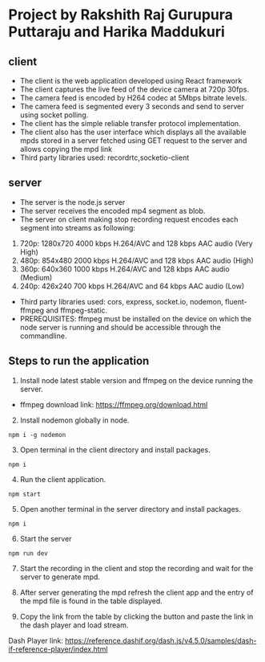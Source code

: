 # Project by Rakshith Raj Gurupura Puttaraju and Harika Maddukuri

## client

- The client is the web application developed using React framework
- The client captures the live feed of the device camera at 720p 30fps.
- The camera feed is encoded by H264 codec at 5Mbps bitrate levels.
- The camera feed is segmented every 3 seconds and send to server using socket polling.
- The client has the simple reliable transfer protocol implementation.
- The client also has the user interface which displays all the available mpds stored in a server fetched using GET request to the server and allows copying the mpd link
- Third party libraries used: recordrtc,socketio-client

## server
- The server is the node.js server
- The server receives the encoded mp4 segment as blob.
- The server on client making stop recording request encodes each segment into streams as following:
1. 720p: 1280x720 4000 kbps H.264/AVC and 128 kbps AAC audio (Very High)
2. 480p: 854x480 2000 kbps H.264/AVC and 128 kbps AAC audio (High)
3. 360p: 640x360 1000 kbps H.264/AVC and 128 kbps AAC audio (Medium)
4. 240p: 426x240 700 kbps H.264/AVC and 64 kbps AAC audio (Low)
- Third party libraries used: cors, express, socket.io, nodemon, fluent-ffmpeg and ffmpeg-static.
- PREREQUISITES: ffmpeg must be installed on the device on which the node server is running and should be accessible through the commandline.

## Steps to run the application

1. Install node latest stable version and ffmpeg on the device running the server.
- ffmpeg download link: https://ffmpeg.org/download.html

2. Install nodemon globally in node.

```
npm i -g nodemon
```

3. Open terminal in the client directory and install packages.

```
npm i
```

4. Run the client application.

```
npm start
```

5. Open another terminal in the server directory and install packages.

```
npm i
```

6. Start the server
```
npm run dev
```

7. Start the recording in the client and stop the recording and wait for the server to generate mpd.

8. After server generating the mpd refresh the client app and the entry of the mpd file is found in the table displayed.

9. Copy the link from the table by clicking the button and paste the link in the dash player and load stream.

Dash Player link: 
https://reference.dashif.org/dash.js/v4.5.0/samples/dash-if-reference-player/index.html
